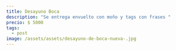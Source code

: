 ```yaml
---
title: Desayuno Boca
description: "Se entrega envuelto con moño y tags con frases "
precio: $ 5000
tags:
  - post
image: /assets/assets/desayuno-de-boca-nueva-.jpg
---
```

